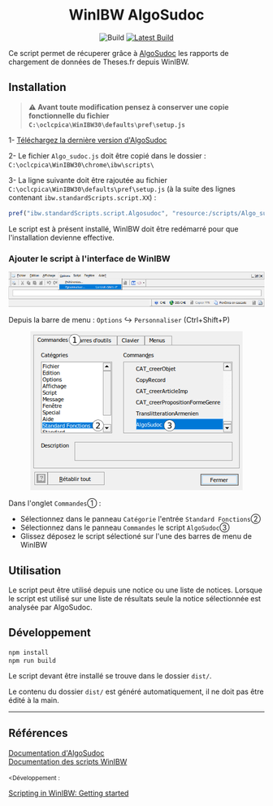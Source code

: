 <div align="center">

# WinIBW AlgoSudoc

![Build](https://github.com/eonm-abes/winibw-algo-sudoc/workflows/Build/badge.svg)
[![Latest Build](https://img.shields.io/badge/%F0%9F%93%A6%20Lastest%20Build-AlgoSudoc.js-yellow)](https://github.com/eonm-abes/winibw-algo-sudoc/releases/latest/download/Algo_sudoc.js)


</div>

Ce script permet de récuperer grâce à [AlgoSudoc](http://documentation.abes.fr/sudoc/manuels/controle_bibliographique/rapports_chargement_theses_fr/index.html) les rapports de chargement de données de Theses.fr depuis WinIBW.

## Installation

> __⚠️ Avant toute modification pensez à conserver une copie fonctionnelle du fichier `C:\oclcpica\WinIBW30\defaults\pref\setup.js`__

1- [Téléchargez la dernière version d'AlgoSudoc](https://github.com/eonm-abes/winibw-algo-sudoc/releases/latest/download/Algo_sudoc.js)


2- Le fichier `Algo_sudoc.js` doit être copié dans le dossier : `C:\oclcpica\WinIBW30\chrome\ibw\scripts\`

3- La ligne suivante doit être rajoutée au fichier `C:\oclcpica\WinIBW30\defaults\pref\setup.js` (à la suite des lignes contenant `ibw.standardScripts.script.XX`) :

```js
pref("ibw.standardScripts.script.Algosudoc", "resource:/scripts/Algo_sudoc.js");
```

Le script est à présent installé, WinIBW doit être redémarré pour que l'installation devienne effective.

### Ajouter le script à l'interface de WinIBW

<div align="center">

![UI Install](img/ui_install_1.png "UI Install")

</div>

Depuis la barre de menu : `Options` ↪ `Personnaliser` (Ctrl+Shift+P)

<div align="center">

![UI Install](img/ui_install_2.png "UI Install")

</div>

Dans l'onglet `Commandes`➀ :

- Sélectionnez dans le panneau `Catégorie`  l'entrée `Standard Fonctions`➁
- Sélectionnez dans le panneau `Commandes` le script `AlgoSudoc`➂
- Glissez déposez le script sélectioné sur l'une des barres de menu de WinIBW

## Utilisation

Le script peut être utilisé depuis une notice ou une liste de notices. Lorsque le script est utilisé sur une liste de résultats seule la notice sélectionnée est analysée par AlgoSudoc.

## Développement

```
npm install
npm run build
```

Le script devant être installé se trouve dans le dossier `dist/`.

Le contenu du dossier `dist/` est généré automatiquement, il ne doit pas être édité à la main.

---

## Références

[Documentation d'AlgoSudoc](http://documentation.abes.fr/sudoc/manuels/controle_bibliographique/rapports_chargement_theses_fr/index.html)<br>[Documentation des scripts WinIBW](http://documentation.abes.fr/sudoc/manuels/logiciel_winibw/scripts/index.html)

<small><Développement :</small>

[Scripting in WinIBW: Getting started](https://www.zeitschriftendatenbank.de/fileadmin/user_upload/ZDB/pdf/winibw/Scripting_in_WinIBW3_V_1_17.pdf)
